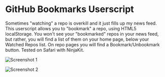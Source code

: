 # GitHub Bookmarks Userscript #

Sometimes "watching" a repo is overkill and it just fills up my news feed. This userscript allows you to "bookmark" a repo, using HTML5 localStorage. You won't see your "bookmarked" repos in your news feed, but rather, you will find a list of them on your home page, below your Watched Repos list. On repo pages you will find a Bookmark/Unbookmark button. Tested on Safari with NinjaKit.

![Screenshot 1](http://f.cl.ly/items/1B0l063I1s101Y211C32/Screen%20shot%202011-07-26%20at%2010.31.05%20AM.png)

![Screenshot 2](http://f.cl.ly/items/1B0l063I1s101Y211C32/Screen%20shot%202011-07-26%20at%2010.31.45%20AM.png)